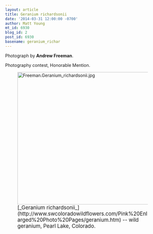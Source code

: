 ```yaml
---
layout: article
title: Geranium richardsonii
date: '2014-03-31 12:00:00 -0700'
author: Matt Young
mt_id: 6930
blog_id: 2
post_id: 6930
basename: geranium_richar
---
```

Photograph by **Andrew Freeman**.

Photography contest, Honorable Mention.

<figure>
<img src="/PT/uploads/2014/Freeman.Geranium_richardsonii.jpg" alt="Freeman.Geranium_richardsonii.jpg" width="592" height="431" />
<figcaption markdown="span">
<big>[_Geranium richardsonii_](http://www.swcoloradowildflowers.com/Pink%20Enlarged%20Photo%20Pages/geranium.htm) -- wild geranium, Pearl Lake, Colorado.</big>

</figcaption>
</figure>
